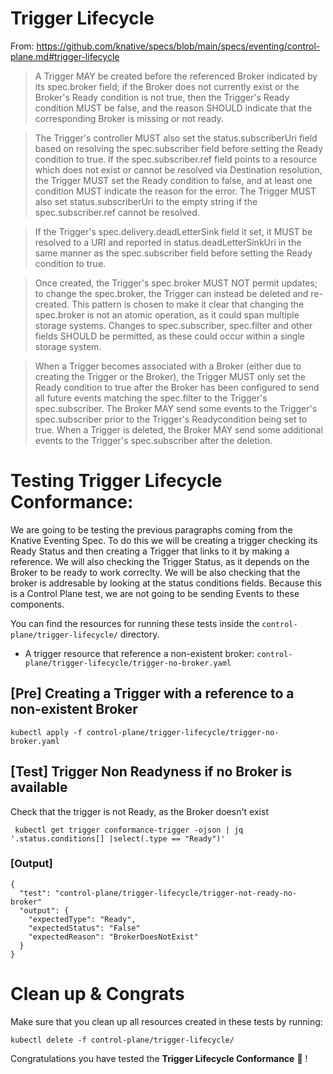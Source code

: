 # Trigger Lifecycle 

From: https://github.com/knative/specs/blob/main/specs/eventing/control-plane.md#trigger-lifecycle

> A Trigger MAY be created before the referenced Broker indicated by its spec.broker field; if the Broker does not currently exist or the Broker's Ready condition is not true, then the Trigger's Ready condition MUST be false, and the reason SHOULD indicate that the corresponding Broker is missing or not ready.

> The Trigger's controller MUST also set the status.subscriberUri field based on resolving the spec.subscriber field before setting the Ready condition to true. If the spec.subscriber.ref field points to a resource which does not exist or cannot be resolved via Destination resolution, the Trigger MUST set the Ready condition to false, and at least one condition MUST indicate the reason for the error. The Trigger MUST also set status.subscriberUri to the empty string if the spec.subscriber.ref cannot be resolved.

> If the Trigger's spec.delivery.deadLetterSink field it set, it MUST be resolved to a URI and reported in status.deadLetterSinkUri in the same manner as the spec.subscriber field before setting the Ready condition to true.

> Once created, the Trigger's spec.broker MUST NOT permit updates; to change the spec.broker, the Trigger can instead be deleted and re-created. This pattern is chosen to make it clear that changing the spec.broker is not an atomic operation, as it could span multiple storage systems. Changes to spec.subscriber, spec.filter and other fields SHOULD be permitted, as these could occur within a single storage system.

> When a Trigger becomes associated with a Broker (either due to creating the Trigger or the Broker), the Trigger MUST only set the Ready condition to true after the Broker has been configured to send all future events matching the spec.filter to the Trigger's spec.subscriber. The Broker MAY send some events to the Trigger's spec.subscriber prior to the Trigger's Readycondition being set to true. When a Trigger is deleted, the Broker MAY send some additional events to the Trigger's spec.subscriber after the deletion.

# Testing Trigger Lifecycle Conformance: 

We are going to be testing the previous paragraphs coming from the Knative Eventing Spec. To do this we will be creating a trigger  checking its Ready Status and then creating a Trigger that links to it by making a reference. We will also checking the Trigger Status, as it depends on the Broker to be ready to work correclty. We will be also checking that the broker is addresable by looking at the status conditions fields. Because this is a Control Plane test, we are not going to be sending Events to these components. 

You can find the resources for running these tests inside the `control-plane/trigger-lifecycle/` directory. 
- A trigger resource that reference a non-existent broker: `control-plane/trigger-lifecycle/trigger-no-broker.yaml`

## [Pre] Creating a Trigger with a reference to a non-existent Broker 

```
kubectl apply -f control-plane/trigger-lifecycle/trigger-no-broker.yaml
```

## [Test] Trigger Non Readyness if no Broker is available

Check that the trigger is not Ready, as the Broker doesn't exist

```
 kubectl get trigger conformance-trigger -ojson | jq '.status.conditions[] |select(.type == "Ready")' 
```

### [Output]

```
{
  "test": "control-plane/trigger-lifecycle/trigger-not-ready-no-broker"
  "output": {
	"expectedType": "Ready",
	"expectedStatus": "False"
    "expectedReason": "BrokerDoesNotExist"
  }
}
```


# Clean up & Congrats

Make sure that you clean up all resources created in these tests by running: 

```
kubectl delete -f control-plane/trigger-lifecycle/
```

Congratulations you have tested the **Trigger Lifecycle Conformance** :metal: !